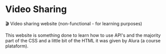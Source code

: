 # Video Sharing
🎬 Video sharing website (non-functional - for learning purposes)

This website is something done to learn how to use API's and the majority part of the CSS and a little bit of the HTML it was given by Alura (a course plataform).
